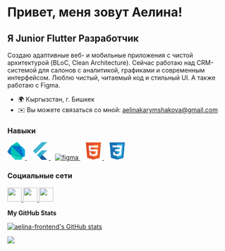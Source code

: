Привет, [](https://user-images.githubusercontent.com/18350557/176309783-0785949b-9127-417c-8b55-ab5a4333674e.gif)меня зовут Аелина!
==============================================================================================================================

Я Junior Flutter Разработчик
---------------------------------------------

Создаю адаптивные веб- и мобильные приложения с чистой архитектурой (BLoC, Clean Architecture). Сейчас работаю над CRM-системой для салонов с аналитикой, графиками и современным интерфейсом. Люблю чистый, читаемый код и стильный UI. А также работаю с Figma.

* 🌍 Кыргызстан, г. Бишкек
* ✉️ Вы можете связаться со мной: [aelinakarymshakova@gmail.com](mailto:aelinakarymshakova@gmail.com)

### Навыки

<p align="left">
  <a href="https://dart.dev/" target="_blank" rel="noreferrer" style="margin-right: 10px;">
    <img src="https://raw.githubusercontent.com/devicons/devicon/master/icons/dart/dart-original.svg" alt="dart" width="40" height="40"/>
  </a>
  <a href="https://flutter.dev/" target="_blank" rel="noreferrer" style="margin-right: 10px;">
    <img src="https://raw.githubusercontent.com/devicons/devicon/master/icons/flutter/flutter-original.svg" alt="flutter" width="40" height="40"/>
  </a>
  <a href="https://www.figma.com/" target="_blank" rel="noreferrer" style="margin-right: 10px;">
    <img src="https://www.vectorlogo.zone/logos/figma/figma-icon.svg" alt="figma" width="40" height="40"/>
  </a>
  <a href="https://developer.mozilla.org/en-US/docs/Web/HTML" target="_blank" rel="noreferrer" style="margin-right: 10px;">
    <img src="https://raw.githubusercontent.com/devicons/devicon/master/icons/html5/html5-original.svg" alt="html" width="40" height="40"/>
  </a>
  <a href="https://developer.mozilla.org/en-US/docs/Web/CSS" target="_blank" rel="noreferrer" style="margin-right: 10px;">
    <img src="https://raw.githubusercontent.com/devicons/devicon/master/icons/css3/css3-original.svg" alt="css" width="40" height="40"/>
  </a>
</p>

### Социальные сети

<p align="left"> <a href="https://www.github.com/aelina-frontend" target="_blank" rel="noreferrer"> 
  <picture> 
    <source media="(prefers-color-scheme: dark)" srcset="https://raw.githubusercontent.com/danielcranney/readme-generator/main/public/icons/socials/github-dark.svg" /> 
    <source media="(prefers-color-scheme: light)" srcset="https://raw.githubusercontent.com/danielcranney/readme-generator/main/public/icons/socials/github.svg" /> <img src="https://raw.githubusercontent.com/danielcranney/readme-generator/main/public/icons/socials/github.svg" width="32" height="32" /> 
  </picture> 
</a> 
  <a href="https://www.linkedin.com/in/https://www.linkedin.com/in/aelina-karymshakova-96b9a9236/" target="_blank" rel="noreferrer"> 
    <picture> 
      <source media="(prefers-color-scheme: dark)" srcset="undefined" /> 
      <source media="(prefers-color-scheme: light)" srcset="https://raw.githubusercontent.com/danielcranney/readme-generator/main/public/icons/socials/linkedin.svg" /> 
      <img src="https://raw.githubusercontent.com/danielcranney/readme-generator/main/public/icons/socials/linkedin.svg" width="32" height="32" /> 
    </picture> 
  </a> 
  <a href="https://t.me/aelina9852" target="_blank" rel="https://w7.pngwing.com/pngs/284/690/png-transparent-telegram-logo-computer-icons-telegram-logo-blue-angle-triangle-thumbnail.png)"> 
    <picture> 
      <source media="(prefers-color-scheme: dark)" srcset="undefined" /> 
    <source media="(prefers-color-scheme: light)" srcset="https://w7.pngwing.com/pngs/284/690/png-transparent-telegram-logo-computer-icons-telegram-logo-blue-angle-triangle-thumbnail.png"/> 
      <img src="https://w7.pngwing.com/pngs/284/690/png-transparent-telegram-logo-computer-icons-telegram-logo-blue-angle-triangle-thumbnail.png" width="32" height="32" /> 
  </picture> 
  </a>
</p>

<b>My GitHub Stats</b>

<a href="http://www.github.com/aelina-frontend"><img src="https://github-readme-stats.vercel.app/api?username=aelina-frontend&show_icons=true&hide=&count_private=true&title_color=14b8a6&text_color=000000&icon_color=0891b2&bg_color=ffffff&hide_border=true&show_icons=true" alt="aelina-frontend's GitHub stats" /></a>

<a href="http://www.github.com/aelina-frontend"><img src="https://github-readme-streak-stats.herokuapp.com/?user=aelina-frontend&stroke=000000&background=ffffff&ring=14b8a6&fire=14b8a6&currStreakNum=000000&currStreakLabel=14b8a6&sideNums=000000&sideLabels=000000&dates=000000&hide_border=true" /></a>



